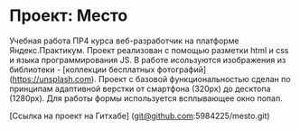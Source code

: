 # Проект: Место

Учебная работа ПР4 курса веб-разработчик на платформе Яндекс.Практикум. Проект реализован с помощью разметки html и css и языка программирования JS. В работе исользуются изображения из библиотеки - [коллекции бесплатных фотографий] (https://unsplash.com). Проект с базовой функциональностью сделан по принципам адаптивной верстки от смартфона (320px) до десктопа (1280px). Для работы формы используется всплывающее окно попап. 

[Ссылка на проект на Гитхабе] (git@github.com:5984225/mesto.git)

